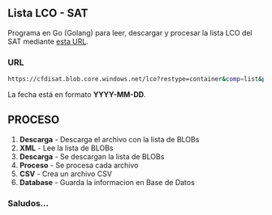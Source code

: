 ## Lista LCO - SAT

Programa en Go (Golang) para leer, descargar y procesar la lista LCO del SAT mediante [esta URL](https://cfdisat.blob.core.windows.net/lco?restype=container&comp=list&prefix=LCO_2019-10-18).

### URL

```bash
https://cfdisat.blob.core.windows.net/lco?restype=container&comp=list&prefix=LCO_2019-10-18
```
La fecha está en formato **YYYY-MM-DD**.

## PROCESO
1. **Descarga** - Descarga el archivo con la lista de BLOBs
2. **XML** - Lee la lista de BLOBs
3. **Descarga** - Se descargan la lista de BLOBs
4. **Proceso** - Se procesa cada archivo
5. **CSV** - Crea un archivo CSV
6. **Database** - Guarda la informacion en Base de Datos

### Saludos...